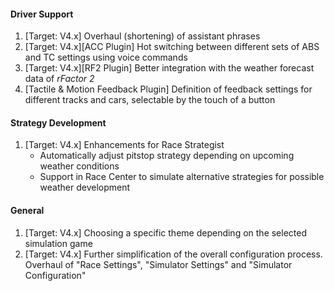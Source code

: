 #### Driver Support
  1. [Target: V4.x] Overhaul (shortening) of assistant phrases
  2. [Target: V4.x][ACC Plugin] Hot switching between different sets of ABS and TC settings using voice commands
  3. [Target: V4.x][RF2 Plugin] Better integration with the weather forecast data of *rFactor 2*
  4. [Tactile & Motion Feedback Plugin] Definition of feedback settings for different tracks and cars, selectable by the touch of a button

#### Strategy Development
  1. [Target: V4.x] Enhancements for Race Strategist
     - Automatically adjust pitstop strategy depending on upcoming weather conditions
	 - Support in Race Center to simulate alternative strategies for possible weather development
  
#### General
  1. [Target: V4.x] Choosing a specific theme depending on the selected simulation game
  2. [Target: V4.x] Further simplification of the overall configuration process. Overhaul of "Race Settings", "Simulator Settings" and "Simulator Configuration"